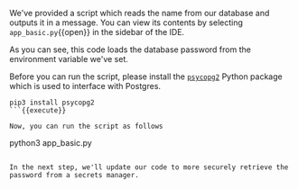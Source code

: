 We've provided a script which reads the name from our database and outputs it in a message. You can view its contents by selecting `app_basic.py`{{open}} in the sidebar of the IDE.

As you can see, this code loads the database password from the environment variable we've set.

Before you can run the script, please install the [`psycopg2`](https://www.psycopg.org/) Python package which is used to interface with Postgres.
```
pip3 install psycopg2
```{{execute}}

Now, you can run the script as follows
```
python3 app_basic.py
```{{execute}}

In the next step, we'll update our code to more securely retrieve the password from a secrets manager.
